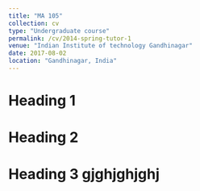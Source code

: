 ```yaml
---
title: "MA 105"
collection: cv
type: "Undergraduate course"
permalink: /cv/2014-spring-tutor-1
venue: "Indian Institute of technology Gandhinagar"
date: 2017-08-02
location: "Gandhinagar, India"
---
```




Heading 1 
======
Heading 2 
======

Heading 3 gjghjghjghj
======

